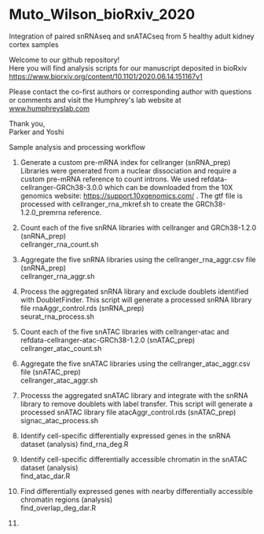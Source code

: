 # Muto_Wilson_bioRxiv_2020
Integration of paired snRNAseq and snATACseq from 5 healthy adult kidney cortex samples

Welcome to our github repository!  
Here you will find analysis scripts for our manuscript deposited in bioRxiv     
https://www.biorxiv.org/content/10.1101/2020.06.14.151167v1  

Please contact the co-first authors or corresponding author with questions or comments and visit the Humphrey's lab website at www.humphreyslab.com  
  
Thank you,  
Parker and Yoshi

Sample analysis and processing workflow
1. Generate a custom pre-mRNA index for cellranger (snRNA_prep)  
Libraries were generated from a nuclear dissociation and require a custom pre-mRNA reference to count introns. We used refdata-cellranger-GRCh38-3.0.0 which can be downloaded from the 10X genomics website: https://support.10xgenomics.com/ . The gtf file is processed with cellranger_rna_mkref.sh to create the GRCh38-1.2.0_premrna reference.  

2. Count each of the five snRNA libraries with cellranger and GRCh38-1.2.0 (snRNA_prep)  
cellranger_rna_count.sh  

3. Aggregate the five snRNA libraries using the cellranger_rna_aggr.csv file (snRNA_prep)    
cellranger_rna_aggr.sh  

4. Process the aggregated snRNA library and exclude doublets identified with DoubletFinder. This script will generate a processed snRNA library file rnaAggr_control.rds (snRNA_prep)    
seurat_rna_process.sh  

5. Count each of the five snATAC libraries with cellranger-atac and refdata-cellranger-atac-GRCh38-1.2.0 (snATAC_prep)  
cellranger_atac_count.sh

6. Aggregate the five snATAC libraries using the cellranger_atac_aggr.csv file (snATAC_prep)      
cellranger_atac_aggr.sh  

7. Processs the aggregated snATAC library and integrate with the snRNA library to remove doublets with label transfer. This script will generate a processed snATAC library file atacAggr_control.rds (snATAC_prep)  
signac_atac_process.sh  

8. Identify cell-specific differentially expressed genes in the snRNA dataset (analysis)
find_rna_deg.R  

9. Identify cell-specific differentially accessible chromatin in the snATAC dataset (analysis)  
find_atac_dar.R  

10. Find differentially expressed genes with nearby differentially accessible chromatin regions (analysis)  
find_overlap_deg_dar.R  

11.

